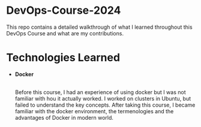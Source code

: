 # DevOps-Course-2024

This repo contains a detailed walkthrough of what I learned throughout this DevOps Course and what are my contributions.

# Technologies Learned
<ul>
  <li><b>Docker</b></li><br>
  <p>Before this course, I had an experience of using docker but I was not familiar with hou it actually worked. I worked on clusters in Ubuntu, but failed to understand the key concepts. After taking this course, I became familiar with the docker environment, the termenologies and the advantages of Docker in modern world. </p>
</ul>
